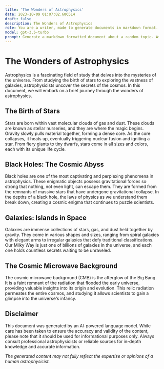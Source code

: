 ```yaml
---
title: 'The Wonders of Astrophysics'
date: 2023-10-09 01:07:02.606514
draft: false
description: The Wonders of Astrophysics
role: You are a writer, made to generate documents in markdown format. It is very important that all of the documents you generate are in valid markdown format.
model: gpt-3.5-turbo
prompt: Generate a markdown formatted document about a random topic. At the bottom, include a disclaimer explaining that the document was generated by you. The first line of the document should be the title. Make sure that the entire document is in proper markdown format, using a mix of various tags to make the document visually appealing.
---
```


# The Wonders of Astrophysics

Astrophysics is a fascinating field of study that delves into the mysteries of the universe. From studying the birth of stars to exploring the vastness of galaxies, astrophysicists uncover the secrets of the cosmos. In this document, we will embark on a brief journey through the wonders of astrophysics.

## The Birth of Stars

Stars are born within vast molecular clouds of gas and dust. These clouds are known as stellar nurseries, and they are where the magic begins. Gravity slowly pulls material together, forming a dense core. As the core collapses, it heats up, eventually triggering nuclear fusion and igniting a star. From fiery giants to tiny dwarfs, stars come in all sizes and colors, each with its unique life cycle.

## Black Holes: The Cosmic Abyss

Black holes are one of the most captivating and perplexing phenomena in astrophysics. These enigmatic objects possess gravitational forces so strong that nothing, not even light, can escape them. They are formed from the remnants of massive stars that have undergone gravitational collapse. In the depths of a black hole, the laws of physics as we understand them break down, creating a cosmic enigma that continues to puzzle scientists.

## Galaxies: Islands in Space

Galaxies are immense collections of stars, gas, and dust held together by gravity. They come in various shapes and sizes, ranging from spiral galaxies with elegant arms to irregular galaxies that defy traditional classifications. Our Milky Way is just one of billions of galaxies in the universe, and each one holds countless secrets waiting to be unraveled.

## The Cosmic Microwave Background

The cosmic microwave background (CMB) is the afterglow of the Big Bang. It is a faint remnant of the radiation that flooded the early universe, providing valuable insights into its origin and evolution. This relic radiation permeates the entire cosmos, and studying it allows scientists to gain a glimpse into the universe's infancy.

## Disclaimer

This document was generated by an AI-powered language model. While care has been taken to ensure the accuracy and validity of the content, please note that it should be used for informational purposes only. Always consult professional astrophysicists or reliable sources for in-depth knowledge and accurate information.

*The generated content may not fully reflect the expertise or opinions of a human astrophysicist.*